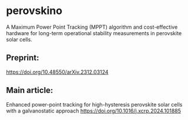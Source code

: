 # perovskino
A Maximum Power Point Tracking (MPPT) algorithm and cost-effective hardware for long-term operational stability measurements in perovskite solar cells.

## Preprint:
https://doi.org/10.48550/arXiv.2312.03124

## Main article:
Enhanced power-point tracking for high-hysteresis perovskite solar cells with a galvanostatic approach
https://doi.org/10.1016/j.xcrp.2024.101885

